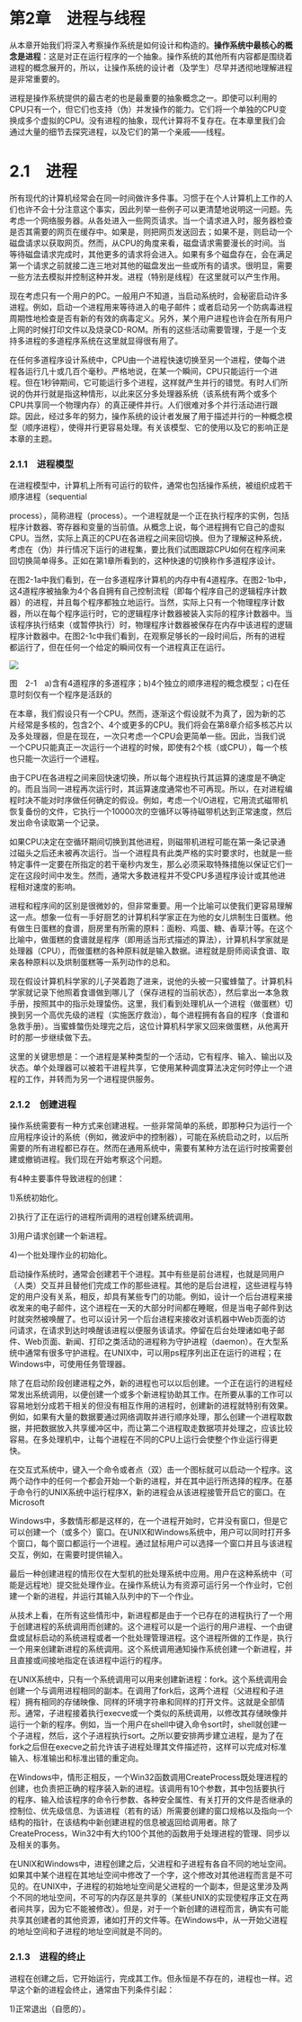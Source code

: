 # 第2章　进程与线程

从本章开始我们将深入考察操作系统是如何设计和构造的。**操作系统中最核心的概念是进程**：这是对正在运行程序的一个抽象。操作系统的其他所有内容都是围绕着进程的概念展开的，所以，让操作系统的设计者（及学生）尽早并透彻地理解进程是非常重要的。

进程是操作系统提供的最古老的也是最重要的抽象概念之一。即使可以利用的CPU只有一个，但它们也支持（伪）并发操作的能力。它们将一个单独的CPU变换成多个虚拟的CPU。没有进程的抽象，现代计算将不复存在。在本章里我们会通过大量的细节去探究进程，以及它们的第一个亲戚——线程。

# 2.1　进程

所有现代的计算机经常会在同一时间做许多件事。习惯于在个人计算机上工作的人们也许不会十分注意这个事实，因此列举一些例子可以更清楚地说明这一问题。先考虑一个网络服务器。从各处进入一些网页请求。当一个请求进入时，服务器检查是否其需要的网页在缓存中。如果是，则把网页发送回去；如果不是，则启动一个磁盘请求以获取网页。然而，从CPU的角度来看，磁盘请求需要漫长的时间。当等待磁盘请求完成时，其他更多的请求将会进入。如果有多个磁盘存在，会在满足第一个请求之前就接二连三地对其他的磁盘发出一些或所有的请求。很明显，需要一些方法去模拟并控制这种并发。进程（特别是线程）在这里就可以产生作用。

现在考虑只有一个用户的PC。一般用户不知道，当启动系统时，会秘密启动许多进程。例如，启动一个进程用来等待进入的电子邮件；或者启动另一个防病毒进程周期性地检查是否有新的有效的病毒定义。另外，某个用户进程也许会在所有用户上网的时候打印文件以及烧录CD-ROM。所有的这些活动需要管理，于是一个支持多进程的多道程序系统在这里就显得很有用了。

在任何多道程序设计系统中，CPU由一个进程快速切换至另一个进程，使每个进程各运行几十或几百个毫秒。严格地说，在某一个瞬间，CPU只能运行一个进程。但在1秒钟期间，它可能运行多个进程，这样就产生并行的错觉。有时人们所说的伪并行就是指这种情形，以此来区分多处理器系统（该系统有两个或多个CPU共享同一个物理内存）的真正硬件并行。人们很难对多个并行活动进行跟踪。因此，经过多年的努力，操作系统的设计者发展了用于描述并行的一种概念模型（顺序进程），使得并行更容易处理。有关该模型、它的使用以及它的影响正是本章的主题。

### 2.1.1　进程模型

在进程模型中，计算机上所有可运行的软件，通常也包括操作系统，被组织成若干顺序进程（sequential

process），简称进程（process）。一个进程就是一个正在执行程序的实例，包括程序计数器、寄存器和变量的当前值。从概念上说，每个进程拥有它自己的虚拟CPU。当然，实际上真正的CPU在各进程之间来回切换。但为了理解这种系统，考虑在（伪）并行情况下运行的进程集，要比我们试图跟踪CPU如何在程序间来回切换简单得多。正如在第1章所看到的，这种快速的切换称作多道程序设计。

在图2-1a中我们看到，在一台多道程序计算机的内存中有4道程序。在图2-1b中，这4道程序被抽象为4个各自拥有自己控制流程（即每个程序自己的逻辑程序计数器）的进程，并且每个程序都独立地运行。当然，实际上只有一个物理程序计数器，所以在每个程序运行时，它的逻辑程序计数器被装入实际的程序计数器中。当该程序执行结束（或暂停执行）时，物理程序计数器被保存在内存中该进程的逻辑程序计数器中。在图2-1c中我们看到，在观察足够长的一段时间后，所有的进程都运行了，但在任何一个给定的瞬间仅有一个进程真正在运行。

![](assets/Image00035-20210822112058-gbjpxji.jpeg)

图　2-1　a)含有4道程序的多道程序；b)4个独立的顺序进程的概念模型；c)在任意时刻仅有一个程序是活跃的

在本章，我们假设只有一个CPU。然而，逐渐这个假设就不为真了，因为新的芯片经常是多核的，包含2个、4个或更多的CPU。我们将会在第8章介绍多核芯片以及多处理器，但是在现在，一次只考虑一个CPU会更简单一些。因此，当我们说一个CPU只能真正一次运行一个进程的时候，即使有2个核（或CPU），每一个核也只能一次运行一个进程。

由于CPU在各进程之间来回快速切换，所以每个进程执行其运算的速度是不确定的。而且当同一进程再次运行时，其运算速度通常也不可再现。所以，在对进程编程时决不能对时序做任何确定的假设。例如，考虑一个I/O进程，它用流式磁带机恢复备份的文件，它执行一个10000次的空循环以等待磁带机达到正常速度，然后发出命令读取第一个记录。

如果CPU决定在空循环期间切换到其他进程，则磁带机进程可能在第一条记录通过磁头之后还未被再次运行。当一个进程具有此类严格的实时要求时，也就是一些特定事件一定要在所指定的若干毫秒内发生，那么必须采取特殊措施以保证它们一定在这段时间中发生。然而，通常大多数进程并不受CPU多道程序设计或其他进程相对速度的影响。

进程和程序间的区别是很微妙的，但非常重要。用一个比喻可以使我们更容易理解这一点。想象一位有一手好厨艺的计算机科学家正在为他的女儿烘制生日蛋糕。他有做生日蛋糕的食谱，厨房里有所需的原料：面粉、鸡蛋、糖、香草汁等。在这个比喻中，做蛋糕的食谱就是程序（即用适当形式描述的算法），计算机科学家就是处理器（CPU），而做蛋糕的各种原料就是输入数据。进程就是厨师阅读食谱、取来各种原料以及烘制蛋糕等一系列动作的总和。

现在假设计算机科学家的儿子哭着跑了进来，说他的头被一只蜜蜂螫了。计算机科学家就记录下他照着食谱做到哪儿了（保存进程的当前状态），然后拿出一本急救手册，按照其中的指示处理蛰伤。这里，我们看到处理机从一个进程（做蛋糕）切换到另一个高优先级的进程（实施医疗救治），每个进程拥有各自的程序（食谱和急救手册）。当蜜蜂螫伤处理完之后，这位计算机科学家又回来做蛋糕，从他离开时的那一步继续做下去。

这里的关键思想是：一个进程是某种类型的一个活动，它有程序、输入、输出以及状态。单个处理器可以被若干进程共享，它使用某种调度算法决定何时停止一个进程的工作，并转而为另一个进程提供服务。

### 2.1.2　创建进程

操作系统需要有一种方式来创建进程。一些非常简单的系统，即那种只为运行一个应用程序设计的系统（例如，微波炉中的控制器），可能在系统启动之时，以后所需要的所有进程都已存在。然而在通用系统中，需要有某种方法在运行时按需要创建或撤销进程。我们现在开始考察这个问题。

有4种主要事件导致进程的创建：

1)系统初始化。

2)执行了正在运行的进程所调用的进程创建系统调用。

3)用户请求创建一个新进程。

4)一个批处理作业的初始化。

启动操作系统时，通常会创建若干个进程。其中有些是前台进程，也就是同用户（人类）交互并且替他们完成工作的那些进程。其他的是后台进程，这些进程与特定的用户没有关系，相反，却具有某些专门的功能。例如，设计一个后台进程来接收发来的电子邮件，这个进程在一天的大部分时间都在睡眠，但是当电子邮件到达时就突然被唤醒了。也可以设计另一个后台进程来接收对该机器中Web页面的访问请求，在请求到达时唤醒该进程以便服务该请求。停留在后台处理诸如电子邮件、Web页面、新闻、打印之类活动的进程称为守护进程（daemon）。在大型系统中通常有很多守护进程。在UNIX中，可以用ps程序列出正在运行的进程；在Windows中，可使用任务管理器。

除了在启动阶段创建进程之外，新的进程也可以以后创建。一个正在运行的进程经常发出系统调用，以便创建一个或多个新进程协助其工作。在所要从事的工作可以容易地划分成若干相关的但没有相互作用的进程时，创建新的进程就特别有效果。例如，如果有大量的数据要通过网络调取并进行顺序处理，那么创建一个进程取数据，并把数据放入共享缓冲区中，而让第二个进程取走数据项并处理之，应该比较容易。在多处理机中，让每个进程在不同的CPU上运行会使整个作业运行得更快。

在交互式系统中，键入一个命令或者点（双）击一个图标就可以启动一个程序。这两个动作中的任何一个都会开始一个新的进程，并在其中运行所选择的程序。在基于命令行的UNIX系统中运行程序X，新的进程会从该进程接管开启它的窗口。在Microsoft

Windows中，多数情形都是这样的，在一个进程开始时，它并没有窗口，但是它可以创建一个（或多个）窗口。在UNIX和Windows系统中，用户可以同时打开多个窗口，每个窗口都运行一个进程。通过鼠标用户可以选择一个窗口并且与该进程交互，例如，在需要时提供输入。

最后一种创建进程的情形仅在大型机的批处理系统中应用。用户在这种系统中（可能是远程地）提交批处理作业。在操作系统认为有资源可运行另一个作业时，它创建一个新的进程，并运行其输入队列中的下一个作业。

从技术上看，在所有这些情形中，新进程都是由于一个已存在的进程执行了一个用于创建进程的系统调用而创建的。这个进程可以是一个运行的用户进程、一个由键盘或鼠标启动的系统进程或者一个批处理管理进程。这个进程所做的工作是，执行一个用来创建新进程的系统调用。这个系统调用通知操作系统创建一个新进程，并且直接或间接地指定在该进程中运行的程序。

在UNIX系统中，只有一个系统调用可以用来创建新进程：fork。这个系统调用会创建一个与调用进程相同的副本。在调用了fork后，这两个进程（父进程和子进程）拥有相同的存储映像、同样的环境字符串和同样的打开文件。这就是全部情形。通常，子进程接着执行execve或一个类似的系统调用，以修改其存储映像并运行一个新的程序。例如，当一个用户在shell中键入命令sort时，shell就创建一个子进程，然后，这个子进程执行sort。之所以要安排两步建立进程，是为了在fork之后但在execve之前允许该子进程处理其文件描述符，这样可以完成对标准输入、标准输出和标准出错的重定向。

在Windows中，情形正相反，一个Win32函数调用CreateProcess既处理进程的创建，也负责把正确的程序装入新的进程。该调用有10个参数，其中包括要执行的程序、输入给该程序的命令行参数、各种安全属性、有关打开的文件是否继承的控制位、优先级信息、为该进程（若有的话）所需要创建的窗口规格以及指向一个结构的指针，在该结构中新创建进程的信息被返回给调用者。除了CreateProcess，Win32中有大约100个其他的函数用于处理进程的管理、同步以及相关的事务。

在UNIX和Windows中，进程创建之后，父进程和子进程有各自不同的地址空间。如果其中某个进程在其地址空间中修改了一个字，这个修改对其他进程而言是不可见的。在UNIX中，子进程的初始地址空间是父进程的一个副本，但是这里涉及两个不同的地址空间，不可写的内存区是共享的（某些UNIX的实现使程序正文在两者间共享，因为它不能被修改）。但是，对于一个新创建的进程而言，确实有可能共享其创建者的其他资源，诸如打开的文件等。在Windows中，从一开始父进程的地址空间和子进程的地址空间就是不同的。

### 2.1.3　进程的终止

进程在创建之后，它开始运行，完成其工作。但永恒是不存在的，进程也一样。迟早这个新的进程会终止，通常由下列条件引起：

1)正常退出（自愿的）。